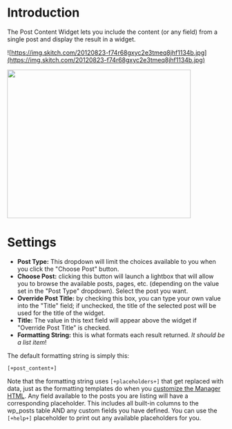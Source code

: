 # Introduction #

The Post Content Widget lets you include the content (or any field) from a single post and display the result in a widget.

![https://img.skitch.com/20120823-f74r68gxyc2e3tmeq8jhf1134b.jpg](https://img.skitch.com/20120823-f74r68gxyc2e3tmeq8jhf1134b.jpg)

<a href='http://www.youtube.com/watch?feature=player_embedded&v=uejIkssRfSM' target='_blank'><img src='http://img.youtube.com/vi/uejIkssRfSM/0.jpg' width='425' height=344 /></a>


# Settings #

  * **Post Type:** This dropdown will limit the choices available to you when you click the "Choose Post" button.
  * **Choose Post:** clicking this button will launch a lightbox that will allow you to browse the available posts, pages, etc. (depending on the value set in the "Post Type" dropdown).  Select the post you want.
  * **Override Post Title:** by checking this box, you can type your own value into the "Title" field; if unchecked, the title of the selected post will be used for the title of the widget.
  * **Title:** The value in this text field will appear above the widget if "Override Post Title" is checked.
  * **Formatting String:** this is what formats each result returned.  _It should be a list item_!

The default formatting string is simply this:

```
[+post_content+]
```

Note that the formatting string uses `[+placeholders+]` that get replaced with data, just as the formatting templates do when you [customize the Manager HTML](CustomizingManagerHTML.md).  Any field available to the posts you are listing will have a  corresponding placeholder.  This includes all built-in columns to the wp\_posts table AND any custom fields you have defined.  You can use the `[+help+]` placeholder to print out any available placeholders for you.